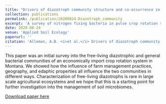 ```yaml
---
title: "Drivers of diazotroph community structure and co-occurrence in a Northern Great Plains pulse crop rotation system"
collection: publications
permalink: /publication/20200824-Diazotroph_community
excerpt: 'A survey of nitrogen fixing bacteria in pulse crop rotation system in Montana. Farm management practices were linked to microbial community structure. '
date: 2020-08-24
venue: 'Applied Soil Ecology'
paperurl: ''
citation: 'Alleman, A.B. <i>et al.</i> Drivers of diazotroph community structure and co-occurrence in a Northern Great Plains pulse crop rotation system, Applied Soil Ecology, Volume 157, 103737, (2021) https://doi.org/10.1016/j.apsoil.2020.103737.'
---
```

This paper was an initial survey into the free-living diazotrophic and general bacterial communities of an economically import crop rotation system in Montana. We showed how the influence of farm management practices, geography, and edaphic properties all influence the two communities in different ways. Characterization of free-living diazotrophs is rare in large scale agricultural ecosystems and we hope that this is a starting point for further investigation into the management of soil microbiomes. 

[Download paper here](http://alexander-alleman.github.io/files/20200824-Diazotroph_community.pdf)
